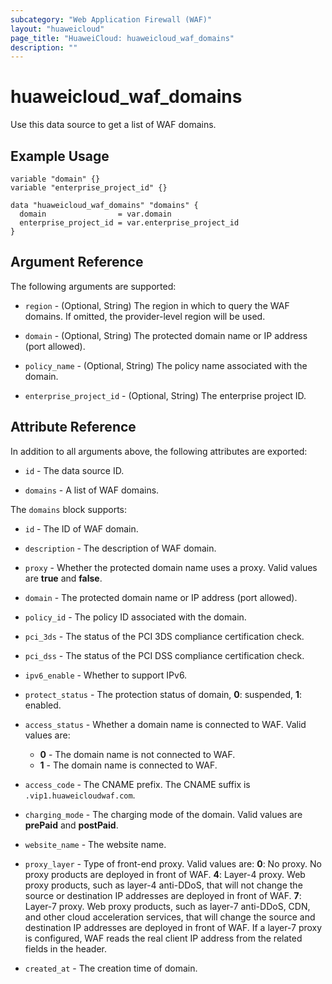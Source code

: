 ```yaml
---
subcategory: "Web Application Firewall (WAF)"
layout: "huaweicloud"
page_title: "HuaweiCloud: huaweicloud_waf_domains"
description: ""
---
```


# huaweicloud_waf_domains

Use this data source to get a list of WAF domains.

## Example Usage

```hcl
variable "domain" {}
variable "enterprise_project_id" {}

data "huaweicloud_waf_domains" "domains" {
  domain                = var.domain
  enterprise_project_id = var.enterprise_project_id
}
```

## Argument Reference

The following arguments are supported:

* `region` - (Optional, String) The region in which to query the WAF domains.
  If omitted, the provider-level region will be used.

* `domain` - (Optional, String) The protected domain name or IP address (port allowed).

* `policy_name` - (Optional, String) The policy name associated with the domain.

* `enterprise_project_id` - (Optional, String) The enterprise project ID.

## Attribute Reference

In addition to all arguments above, the following attributes are exported:

* `id` - The data source ID.

* `domains` - A list of WAF domains.

The `domains` block supports:

* `id` - The ID of WAF domain.

* `description` - The description of WAF domain.

* `proxy` - Whether the protected domain name uses a proxy.
  Valid values are **true** and **false**.

* `domain` - The protected domain name or IP address (port allowed).

* `policy_id` - The policy ID associated with the domain.

* `pci_3ds` - The status of the PCI 3DS compliance certification check.

* `pci_dss` - The status of the PCI DSS compliance certification check.

* `ipv6_enable` - Whether to support IPv6.

* `protect_status` - The protection status of domain, **0**: suspended, **1**: enabled.

* `access_status` - Whether a domain name is connected to WAF. Valid values are:
  + **0** - The domain name is not connected to WAF.
  + **1** - The domain name is connected to WAF.

* `access_code` - The CNAME prefix. The CNAME suffix is `.vip1.huaweicloudwaf.com`.

* `charging_mode` - The charging mode of the domain.
  Valid values are **prePaid** and **postPaid**.

* `website_name` - The website name.

* `proxy_layer` - Type of front-end proxy. Valid values are:
  **0**: No proxy. No proxy products are deployed in front of WAF.
  **4**: Layer-4 proxy. Web proxy products, such as layer-4 anti-DDoS,
  that will not change the source or destination IP addresses are deployed in front of WAF.
  **7**: Layer-7 proxy. Web proxy products, such as layer-7 anti-DDoS, CDN,
  and other cloud acceleration services, that will change the source and
  destination IP addresses are deployed in front of WAF.
  If a layer-7 proxy is configured, WAF reads the real client IP address
  from the related fields in the header.

* `created_at` - The creation time of domain.
